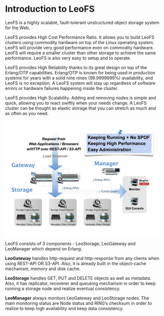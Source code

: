 # Introduction to LeoFS

LeoFS is a highly scalable, fault-tolerant unstructured object storage system for the Web.

LeoFS provides High Cost Performance Ratio. It allows you to build LeoFS clusters using commodity hardware on top of the Linux operating system. LeoFS will provide very good performance even on commodity hardware. LeoFS will require a smaller cluster than other storage to achieve the same performance. LeoFS is also very easy to setup and to operate.

LeoFS provides High Reliability thanks to its great design on top of the Erlang/OTP capabilities. Erlang/OTP is known for being used in production systems for years with a solid nine nines (99.9999999%) availability, and LeoFS is no exception. A LeoFS system will stay up regardless of software errors or hardware failures happening inside the cluster.

LeoFS provides High Scalability. Adding and removing nodes is simple and quick, allowing you to react swiftly when your needs change. A LeoFS cluster can be thought as elastic storage that you can stretch as much and as often as you need.

![](/assets/leofs-architecture.0012.jpg)

LeoFS consists of 3 components - LeoStorage, LeoGateway and LeoManager which depend on Erlang.

**LeoGateway** handles http-request and http-response from any clients when using REST-API OR S3-API. Also, it is already built in the object-cache mechanism, memory and disk cache.

**LeoStorage** handles GET, PUT and DELETE objects as well as metadata. Also, it has replicator, recoverer and queueing mechanism in order to keep running a storage node and realize eventual consistency.

**LeoManager** always monitors LeoGateway and LeoStorage nodes. The main monitoring status are Node status and RING’s checksum in order to realize to keep high availability and keep data consistency.

